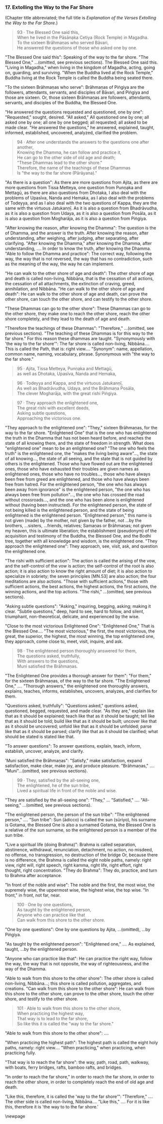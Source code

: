 ### 17. Extolling the Way to the Far Shore

(Chapter title abbreviated; the full title is _Explanation of the Verses
Extolling the Way to the Far Shore_.)

> 93 &middot; The Blessed One said this,  
When he lived in the Pāsānạka Cetiya (Rock Temple) in Magadha.  
To the sixteen Brāhmaṇas who served Bāvari,  
He answered the questions of those who asked one by one.

"The Blessed One said this": Speaking of the way to the far shore. "The Blessed
One," ...(omitted, see previous sections). The Blessed One said this. "Living in
Magadha," when living in the kingdom of Magadha, acting, going on, guarding, and
surviving. "When the Buddha lived at the Rock Temple," Buddha living at the Rock
Temple is called the Buddha being seated there.

"To the sixteen Brāhmaṇas who serve": Brāhmaṇas of Piṅgiya are the followers,
attendants, servants, and disciples of Bāvari, and Piṅgiya and those are
sixteen. Or, those sixteen Brāhmaṇas are followers, attendants, servants, and
disciples of the Buddha, the Blessed One.

"He answered the questions requested and questioned, one by one": "Requested,"
sought, desired. "All asked," All questioned one by one; all asked one by one;
all one by one begged; all requested; all asked to be made clear. "He answered
the questions," he answered, explained, taught, informed, established,
uncovered, analyzed, clarified the problem.

> 94 &middot; After one understands the answers to the questions one after another,  
Knowing the Dhamma, he can follow and practice it,  
He can go to the other side of old age and death;  
"These Dhammas lead to the other shore."  
Therefore, the name of the teachings of these Dhammas  
Is "the way to the far shore (Pārāyana)."

"As there is a question": As there are more questions from Ajita, as there are
more questions from Tissa Metteya, one question from Punṇạka and Mettagū, as
there are also questions from Dhotaka, I also deal with the problems of Upasīva,
Nanda and Hemaka, as I also deal with the problems of Todeyya, and as I also
deal with the two questions of Kappa, they are the same with the virtuous
Jatukanṇị̄. As it is also a question from Bhadrāvudha, as it is also a question
from Udaya, as it is also a question from Posāla, as it is also a question from
Mogharāja, as it is also a question from Piṅgiya.

"After knowing the reason, after knowing the Dhamma": The question is the of
Dhamma, and the answer is the truth. After knowing the reason, after
understanding, after weighing, after judging, after separating, after
clarifying. "After knowing the Dhamma," after knowing the Dhamma, after
understanding, .... In order to know the truth, after knowing the Dhamma. "Able
to follow the Dhamma and practice": The correct way, following the way, the way
that is not reversed, the way that has no contradiction, such as the meaning of
the way, the way he can implement.

"He can walk to the other shore of age and death": The other shore of age and
death is called non-living, Nibbāna, that is the cessation of all actions, the
cessation of all attachments, the extinction of craving, greed, annihilation,
and Nibbāna. "He can walk to the other shore of age and death": He can walk to
the other shore of age and death, can prove the other shore, can touch the other
shore, and can testify to the other shore.

"These Dhammas can go to the other shore": These Dhammas can go to the other
shore, they make one to reach the other shore, reach the other shore completely,
and they lead to the death of age and death.

"Therefore the teachings of these Dhammas": "Therefore," ...(omitted, see
previous sections). "The teaching of these Dhammas is for this way to the far
shore." For this reason these dhammas are taught. "Synonymously with 'the way to
the far shore'": The far shore is called non-living, Nibbāna.... This is called
the Path, that is: right view.... "Synonym": name, appellation, common name,
naming, vocabulary, phrase. Synonymous with "the way to the far shore."

> 95 &middot; Ajita, Tissa Metteya, Punṇạka and Mettagū,  
as well as Dhotaka, Upasīva, Nanda and Hemaka,

> 96 &middot; Todeyya and Kappa, and the virtuous Jatukanṇị̄,  
As well as Bhadrāvudha, Udaya, and the Brāhmaṇa Posāla,  
The clever Mogharāja, with the great rishi Piṅgiya.

> 97 &middot; They approach the enlightened one,  
The great rishi with excellent deeds,  
Asking subtle questions,  
Approaching the victorious one.

"They approach to the enlightened one": "They," sixteen Brāhmaṇas, for the way
to the far shore. "Enlightened One" that is the one who has enlightened the
truth in the Dhamma that has not been heard before, and reaches the state of all
knowing there, and the state of freedom in strength. What does "enlightened one"
mean to be an enlightened one? "The one who feels the truth" is the enlightened
one, the "makes the living being aware"..., the state of all knowing..., the
state of all seeing, and the state that is not guided by others is the
enlightened. Those who have flowed out are the enlightened ones, those who have
exhausted their troubles are given names as enlightened ones, those who have no
troubles..., those who have always been free from greed are enlightened, and
those who have always been free from hatred. For the enlightened person, "the
one who has always been away from ignorance" is the enlightened person, "the one
who has always been free from pollution"..., the one who has crossed the road
without crossroads..., and the one who has been alone is enlightened without
(having been instructed). For the enlightened person, the state of not being
killed is the enlightened person, and the state of being enlightened is the
enlightened person. "Enlightened person," this name is not given (made) by the
mother, not given by the father, not ...by the brothers, ...sisters, ...friends,
relatives; Samaṇas or Brāhmaṇas; not given my heaven, this is ultimate
liberation; the establishment (pseudonym) of the acquisition and testimony of
the Buddha, the Blessed One, and the Bodhi tree, together with all knowledge and
wisdom, is the enlightened one. "They approach the enlightened one": They
approach, see, visit, ask, and question the enlightened one.

"The rishi with sufficient action": The action is called the arising of the vow,
and the self-control of the vow is action; the self-control of the root is also
action; it is also action to know the right amount of diet; it is also action to
specialize in sobriety; the seven principles [MN.53] are also action; the four
meditations are also actions. "Those with sufficient actions," those with
sufficient actions, the best actions, the highest actions, the first actions,
the winning actions, and the top actions. "The rishi," ...(omitted, see previous
sections).

"Asking subtle questions": "Asking," inquiring, begging, asking; making it
clear. "Subtle questions," deep, hard to see, hard to follow, and silent,
triumphant, non-theoretical, delicate, and experienced by the wise.

"Close to the most victorious Enlightened One": "Enlightened One," That is the
Blessed One.... "The most victorious," the first, the most victorious, the
great, the superior, the highest, the most winning, the top enlightened one,
they approach, come close to, meet, visit, inquire, and ask.

> 98 &middot; The enlightened person thoroughly answered for them,  
The questions asked, truthfully,  
With answers to the questions,  
Muni satisfied the Brāhmaṇas.

"The Enlightened One provides a thorough answer for them": "For them," for the
sixteen Brāhmaṇas, of the way to the far shore. "The Enlightened One," ....
"Thorough answers," the enlightened one thoroughly answers, explains, teaches,
informs, establishes, uncovers, analyzes, and clarifies for them.

"Questions asked, truthfully": "Questions asked," questions asked, questioned,
begged, requested, and made clear. "As they are," explain like that as it should
be explained; teach like that as it should be taught; tell like that as it
should be told; build like that as it should be built; uncover like that as it
should be uncovered; unfold like that as it should be unfolded; parse like that
as it should be parsed; clarify like that as it should be clarified; what should
be stated is stated like that.

"To answer questions": To answer questions, explain, teach, inform, establish,
uncover, analyze, and clarify.

'Muni satisfied the Brāhmaṇas": "Satisfy," make satisfaction, expand
satisfaction, make clear, make joy, and produce pleasure. "Brāhmaṇas," ....
"Muni"...(omitted, see previous sections).

> 99 &middot; They, satisfied by the all-seeing one,  
The enlightened, he of the sun tribe,  
Lived a spiritual life in front of the noble and wise.

"They are satisfied by the all-seeing one": "They," ... "Satisfied," ....
"All-seeing," ...(omitted, see previous sections).

"The enlightened person, the person of the sun tribe": "The enlightened person,"
.... "Sun tribe": Sun (ādicco) is called the sun (sūriyo), his surname is
Gotama, the Blessed One is also a surnamed Gotama, the Blessed One is a relative
of the sun surname, so the enlightened person is a member of the sun tribe.

"Live a spiritual life (doing Brahma)": Brahma is called separation, abstinence,
withdrawal, renunciation, detachment, no action, no misdeed, no offense, no
transgression, no destruction of the bridge Or, because there is no difference,
the Brahma is called the eight noble paths, namely: right view, right will,
right speech, right kamma, right life, right effort, right thought, right
concentration. "They do Brahma": They do, practice, and turn to Brahma after
acceptance.

"In front of the noble and wise": The noble and the first, the most wise, the
supremely wise, the uppermost wise, the highest wise, the top wise. "In front,"
in front, not far, near.

> 100 &middot; One by one questions,  
As taught by the enlightened person,  
Anyone who can practice like that  
Can walk from this shore to the other shore.

"One by one questions": One by one questions by Ajita, ...(omitted), ...by
Piṅgiya.

"As taught by the enlightened person": "Enlightened one," .... As explained,
taught, ...by the enlightened person.

"Anyone who can practice like that": He can practice the right way, follow the
way, the way that is not opposite, the way of righteousness, and the way of the
Dhamma.

"Able to walk from this shore to the other shore": The other shore is called
non-living, Nibbāna...; this shore is called pollution, aggregates, and
creations. "Can walk from this shore to the other shore": He can walk from this
shore to the other shore, can prove to the other shore, touch the other shore,
and testify to the other shore.

> 101 &middot; Able to walk from this shore to the other shore,  
When practicing the highest way,  
That way is to lead to the far shore,  
So like this it is called the "way to the far shore."

"Able to walk from this shore to the other shore": ....

"When practicing the highest path": The highest path is called the eight holy
paths, namely: right view.... "When practicing," when practicing, when
practicing fully.

"That way is to reach the far shore": the way, path, road, path, walkway, with
boats, ferry bridges, rafts, bamboo rafts, and bridges.

"In order to reach the far shore," in order to reach the far shore, in order to
reach the other shore, in order to completely reach the end of old age and
death.

"Like this, therefore, it is called the 'way to the far shore'": "Therefore,"
.... The other side is called non-living, Nibbāna.... "Like this," .... For it
is like this, therefore it is 'the way to to the far shore.'

\newpage
